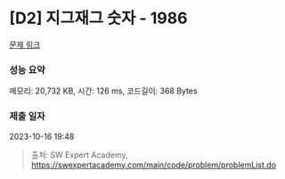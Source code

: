 # [D2] 지그재그 숫자 - 1986 

[문제 링크](https://swexpertacademy.com/main/code/problem/problemDetail.do?contestProbId=AV5PxmBqAe8DFAUq) 

### 성능 요약

메모리: 20,732 KB, 시간: 126 ms, 코드길이: 368 Bytes

### 제출 일자

2023-10-16 19:48



> 출처: SW Expert Academy, https://swexpertacademy.com/main/code/problem/problemList.do
